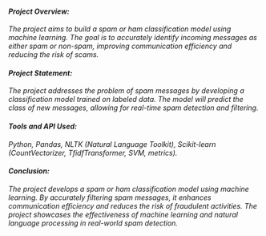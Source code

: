 
#### *Project Overview:*
*The project aims to build a spam or ham classification model using machine learning. The goal is to accurately identify incoming messages as either spam or non-spam, improving communication efficiency and reducing the risk of scams.*

#### *Project Statement:*
*The project addresses the problem of spam messages by developing a classification model trained on labeled data. The model will predict the class of new messages, allowing for real-time spam detection and filtering.*

#### *Tools and API Used:*
*Python, Pandas, NLTK (Natural Language Toolkit), Scikit-learn (CountVectorizer, TfidfTransformer, SVM, metrics).*

#### *Conclusion:*
*The project develops a spam or ham classification model using machine learning. By accurately filtering spam messages, it enhances communication efficiency and reduces the risk of fraudulent activities. The project showcases the effectiveness of machine learning and natural language processing in real-world spam detection.*
